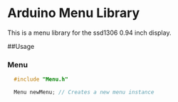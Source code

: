 # Arduino Menu Library
This is a menu library for the ssd1306 0.94 inch display.

##Usage
### Menu
```cpp
  #include "Menu.h"

  Menu newMenu; // Creates a new menu instance
```

